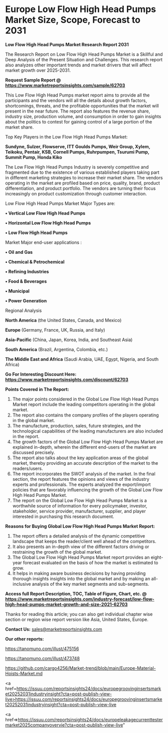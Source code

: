 # Europe Low Flow High Head Pumps Market Size, Scope, Forecast to 2031

<strong>Low Flow High Head Pumps Market Research Report 2031</strong>

The Research Report on Low Flow High Head Pumps Market is a Skillful and Deep Analysis of the Present Situation and Challenges. This research report also analyzes other important trends and market drivers that will affect market growth over 2025-2031.

<strong>Request Sample Report @ <a href=https://www.marketreportsinsights.com/sample/62703>https://www.marketreportsinsights.com/sample/62703</a></strong>

This Low Flow High Head Pumps market report aims to provide all the participants and the vendors will all the details about growth factors, shortcomings, threats, and the profitable opportunities that the market will present in the near future. The report also features the revenue share, industry size, production volume, and consumption in order to gain insights about the politics to contest for gaining control of a large portion of the market share.

Top Key Players in the Low Flow High Head Pumps Market:

<strong>Sundyne, Sulzer, Flowserve, ITT Goulds Pumps, Weir Group, Xylem, Teikoku, Pentair, KSB, Cornell Pumps, Ruhrpumpen, Tsurumi Pump, Summit Pump, Honda Kiko</strong>

The Low Flow High Head Pumps Industry is severely competitive and fragmented due to the existence of various established players taking part in different marketing strategies to increase their market share. The vendors operating in the market are profiled based on price, quality, brand, product differentiation, and product portfolio. The vendors are turning their focus increasingly on product customization through customer interaction.

Low Flow High Head Pumps Market Major Types are:

<strong>• Vertical Low Flow High Head Pumps

• Horizontal Low Flow High Head Pumps

• Low Flow High Head Pumps</strong>

Market Major end-user applications :

<strong>• Oil and Gas

• Chemical & Petrochemical

• Refining Industries

• Food & Beverages

• Municipal

• Power Generation</strong>

Regional Analysis

</u><strong><b>North America</b></strong> (the United States, Canada, and Mexico)

<strong><b>Europe </b></strong>(Germany, France, UK, Russia, and Italy)

<strong><b>Asia-Pacific</b></strong> (China, Japan, Korea, India, and Southeast Asia)

<strong><b>South America</b></strong> (Brazil, Argentina, Colombia, etc.)

<strong><b>The Middle East and Africa</b></strong> (Saudi Arabia, UAE, Egypt, Nigeria, and South Africa)

<strong>Go For Interesting Discount Here: <a href=https://www.marketreportsinsights.com/discount/62703>https://www.marketreportsinsights.com/discount/62703</a></strong>

<strong>Points Covered in The Report:</strong>
<ol>
  <li>The major points considered in the Global Low Flow High Head Pumps Market report include the leading competitors operating in the global market.</li>
  <li>The report also contains the company profiles of the players operating in the global market.</li>
  <li>The manufacture, production, sales, future strategies, and the technological capabilities of the leading manufacturers are also included in the report.</li>
  <li>The growth factors of the Global Low Flow High Head Pumps Market are explained in-depth, wherein the different end-users of the market are discussed precisely.</li>
  <li>The report also talks about the key application areas of the global market, thereby providing an accurate description of the market to the readers/users.</li>
  <li>The report incorporates the SWOT analysis of the market. In the final section, the report features the opinions and views of the industry experts and professionals. The experts analyzed the export/import policies that are favorably influencing the growth of the Global Low Flow High Head Pumps Market.</li>
  <li>The report on the Global Low Flow High Head Pumps Market is a worthwhile source of information for every policymaker, investor, stakeholder, service provider, manufacturer, supplier, and player interested in purchasing this research document.</li>
</ol>
<strong>Reasons for Buying Global Low Flow High Head Pumps Market Report:</strong>

<ol>
  <li>The report offers a detailed analysis of the dynamic competitive landscape that keeps the reader/client well ahead of the competitors.</li>
  <li>It also presents an in-depth view of the different factors driving or restraining the growth of the global market.</li>
  <li>The Global Low Flow High Head Pumps Market report provides an eight-year forecast evaluated on the basis of how the market is estimated to grow.</li>
  <li>It helps in making aware business decisions by having providing thorough insights insights into the global market and by making an all-inclusive analysis of the key market segments and sub-segments.</li>
</ol>
<strong>Access full Report Description, TOC, Table of Figure, Chart, etc. @ <a href=https://www.marketreportsinsights.com/industry-forecast/low-flow-high-head-pumps-market-growth-and-size-2021-62703>https://www.marketreportsinsights.com/industry-forecast/low-flow-high-head-pumps-market-growth-and-size-2021-62703</a></strong>


Thanks for reading this article; you can also get individual chapter wise section or region wise report version like Asia, United States, Europe.

<strong>Contact Us:</strong>
sales@marketreportsinsights.com

<strong>Our other reports:</strong>

<a href=https://tanomuno.com/illust/475156>https://tanomuno.com/illust/475156</a>

<a href=https://tanomuno.com/illust/473748>https://tanomuno.com/illust/473748</a>

<a href=https://github.com/cargo4256/Market-trend/blob/main/Europe-Material-Hoists-Market.md>https://github.com/cargo4256/Market-trend/blob/main/Europe-Material-Hoists-Market.md</a>

<a href=https://issuu.com/reportsinsights24/docs/europegroovinginsertsmarket20252031industryinsight?cta=post-publish-view-live>https://issuu.com/reportsinsights24/docs/europegroovinginsertsmarket20252031industryinsight?cta=post-publish-view-live</a>

<a href=>https://issuu.com/reportsinsights24/docs/europeleakagecurrenttestermarket2025companyovervie?cta=post-publish-view-live</a>"
